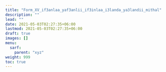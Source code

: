```yaml
---
title: "Form_XV_if3anlaa_yaf3anlii_if3inlaa_i3landa_ya3landii_mithal"
description: ""
lead: ""
date: 2021-05-03T02:27:35+06:00
lastmod: 2021-05-03T02:27:35+06:00
draft: true
images: []
menu: 
  sarf:
    parent: "xyz"
weight: 999
toc: true
---
```



